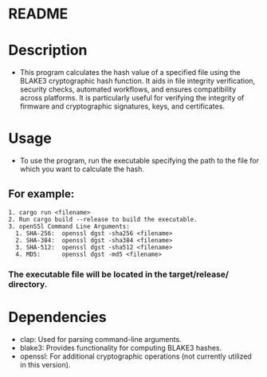 # README 

# Description
- This program calculates the hash value of a specified file using the BLAKE3 cryptographic hash function. It aids in file integrity verification, security checks, automated workflows, and ensures compatibility across platforms. It is particularly useful for verifying the integrity of firmware and cryptographic signatures, keys, and certificates.

# Usage
- To use the program, run the executable specifying the path to the file for which you want to calculate the hash.

 ## For example: 
    1. cargo run <filename>
    2. Run cargo build --release to build the executable.
    3. openSSl Command Line Arguments:
      1. SHA-256:  openssl dgst -sha256 <filename>
      2. SHA-384:  openssl dgst -sha384 <filename>
      3. SHA-512:  openssl dgst -sha512 <filename>
      4. MD5:      openssl dgst -md5 <filename>


### The executable file will be located in the target/release/ directory.

# Dependencies
  - clap: Used for parsing command-line arguments.
  - blake3: Provides functionality for computing BLAKE3 hashes.
  - openssl: For additional cryptographic operations (not currently utilized in this version).